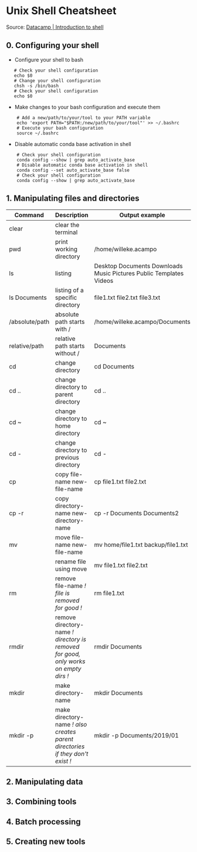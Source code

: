 # Unix Shell Cheatsheet

Source: [Datacamp | Introduction to shell](https://learn.datacamp.com/courses/introduction-to-shell)

## 0. Configuring your shell

- Configure your shell to bash
 ```shell
    # Check your shell configuration
    echo $0
    # Change your shell configuration
    chsh -s /bin/bash
    # Check your shell configuration
    echo $0
```
- Make changes to your bash configuration and execute them
```shell
    # Add a new/path/to/your/tool to your PATH variable
    echo 'export PATH="$PATH:/new/path/to/your/tool"' >> ~/.bashrc
    # Execute your bash configuration
    source ~/.bashrc
```

- Disable automatic conda base activation in shell
```shell
    # Check your shell configuration
    conda config --show | grep auto_activate_base
    # Disable automatic conda base activation in shell
    conda config --set auto_activate_base false
    # Check your shell configuration
    conda config --show | grep auto_activate_base
```


## 1. Manipulating files and directories

| Command | Description | Output example |
|---------|-------------|----------------|
|clear|clear the terminal| |
|pwd|print working directory| /home/willeke.acampo
|ls|listing|Desktop Documents Downloads Music Pictures Public Templates Videos|
|ls Documents|listing of a specific directory|file1.txt file2.txt file3.txt|
|/absolute/path|absolute path starts with / |/home/willeke.acampo/Documents|
|relative/path|relative path starts without / |Documents|
|cd|change directory|cd Documents|
|cd ..|change directory to parent directory|cd ..|
|cd ~|change directory to home directory|cd ~|
|cd -|change directory to previous directory|cd -|
|cp|copy file-name new-file-name|cp file1.txt file2.txt|
|cp -r|copy directory-name new-directory-name|cp -r Documents Documents2|
|mv|move file-name new-file-name|mv home/file1.txt backup/file1.txt|
|  |rename file using move|mv file1.txt file2.txt|
|rm|remove file-name *! file is removed for good !*|rm file1.txt|
|rmdir|remove directory-name *! directory is removed for good, only works on empty dirs !*|rmdir Documents|
|mkdir|make directory-name|mkdir Documents|
|mkdir -p|make directory-name *! also creates parent directories if they don't exist !*|mkdir -p Documents/2019/01|

## 2. Manipulating data

## 3. Combining tools

## 4. Batch processing

## 5. Creating new tools
